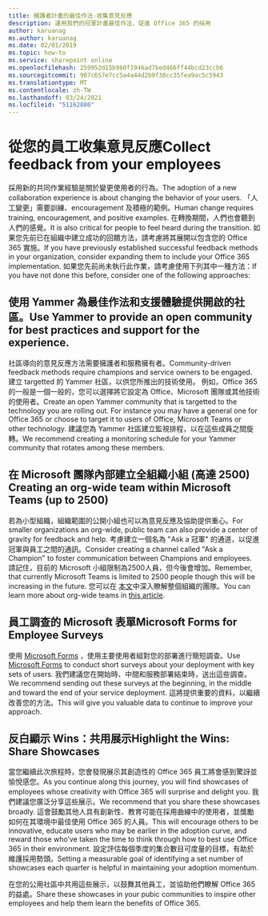```yaml
---
title: 擁護者計畫的最佳作法-收集意見反應
description: 運用我們的冠軍計畫最佳作法，促進 Office 365 的採用
author: karuanag
ms.author: karuanag
ms.date: 02/01/2019
ms.topic: how-to
ms.service: sharepoint online
ms.openlocfilehash: 259952d15b960f1946ad7bed466ff44bcd23ccb6
ms.sourcegitcommit: 907c657e7cc5a4a44d2b9f38cc35fea9ac5c5943
ms.translationtype: MT
ms.contentlocale: zh-TW
ms.lasthandoff: 03/24/2021
ms.locfileid: "51162880"
---
```

# <a name="collect-feedback-from-your-employees"></a><span data-ttu-id="45995-103">從您的員工收集意見反應</span><span class="sxs-lookup"><span data-stu-id="45995-103">Collect feedback from your employees</span></span>

<span data-ttu-id="45995-104">採用新的共同作業經驗是關於變更使用者的行為。</span><span class="sxs-lookup"><span data-stu-id="45995-104">The adoption of a new collaboration experience is about changing the behavior of your users.</span></span> <span data-ttu-id="45995-105">「人工變更」需要訓練、encouragement 及積極的範例。</span><span class="sxs-lookup"><span data-stu-id="45995-105">Human change requires training, encouragement, and positive examples.</span></span> <span data-ttu-id="45995-106">在轉換期間，人們也會聽到人們的感覺。</span><span class="sxs-lookup"><span data-stu-id="45995-106">It is also critical for people to feel heard during the transition.</span></span> <span data-ttu-id="45995-107">如果您先前已在組織中建立成功的回饋方法，請考慮將其展開以包含您的 Office 365 實施。</span><span class="sxs-lookup"><span data-stu-id="45995-107">If you have previously established successful feedback methods in your organization, consider expanding them to include your Office 365 implementation.</span></span> <span data-ttu-id="45995-108">如果您先前尚未執行此作業，請考慮使用下列其中一種方法：</span><span class="sxs-lookup"><span data-stu-id="45995-108">If you have not done this before, consider one of the following approaches:</span></span>

## <a name="use-yammer-to-provide-an-open-community-for-best-practices-and-support-for-the-experience"></a><span data-ttu-id="45995-109">使用 Yammer 為最佳作法和支援體驗提供開啟的社區。</span><span class="sxs-lookup"><span data-stu-id="45995-109">Use Yammer to provide an open community for best practices and support for the experience.</span></span>
<span data-ttu-id="45995-110">社區導向的意見反應方法需要擁護者和服務擁有者。</span><span class="sxs-lookup"><span data-stu-id="45995-110">Community-driven feedback methods require champions and service owners to be engaged.</span></span> <span data-ttu-id="45995-111">建立 targetted 的 Yammer 社區，以供您所推出的技術使用。 例如，Office 365 的一般是一個一般的，您可以選擇將它設定為 Office、Microsoft 團隊或其他技術的使用者。</span><span class="sxs-lookup"><span data-stu-id="45995-111">Create an open Yammer community that is targetted to the technology you are rolling out.  For instance you may have a general one for Office 365 or choose to target it to users of Office, Microsoft Teams or other technology.</span></span>  <span data-ttu-id="45995-112">建議您為 Yammer 社區建立監視排程，以在這些成員之間旋轉。</span><span class="sxs-lookup"><span data-stu-id="45995-112">We recommend creating a monitoring schedule for your Yammer community that rotates among these members.</span></span> 

## <a name="creating-an-org-wide-team-within-microsoft-teams-up-to-2500"></a><span data-ttu-id="45995-113">在 Microsoft 團隊內部建立全組織小組 (高達 2500) </span><span class="sxs-lookup"><span data-stu-id="45995-113">Creating an org-wide team within Microsoft Teams (up to 2500)</span></span>
<span data-ttu-id="45995-114">若為小型組織，組織範圍的公開小組也可以為意見反應及協助提供重心。</span><span class="sxs-lookup"><span data-stu-id="45995-114">For smaller organizations an org-wide, public team can also provide a center of gravity for feedback and help.</span></span>  <span data-ttu-id="45995-115">考慮建立一個名為 "Ask a 冠軍" 的通道，以促進冠軍與員工之間的通訊。</span><span class="sxs-lookup"><span data-stu-id="45995-115">Consider creating a channel called "Ask a Champion" to foster communication between Champions and employees.</span></span>  <span data-ttu-id="45995-116">請記住，目前的 Microsoft 小組限制為2500人員，但今後會增加。</span><span class="sxs-lookup"><span data-stu-id="45995-116">Remember, that currently Microsoft Teams is limited to 2500 people though this will be increasing in the future.</span></span> <span data-ttu-id="45995-117">您可以在 [本文](/microsoftteams/create-an-org-wide-team)中深入瞭解整個組織的團隊。</span><span class="sxs-lookup"><span data-stu-id="45995-117">You can learn more about org-wide teams in [this article](/microsoftteams/create-an-org-wide-team).</span></span> 

## <a name="microsoft-forms-for-employee-surveys"></a><span data-ttu-id="45995-118">員工調查的 Microsoft 表單</span><span class="sxs-lookup"><span data-stu-id="45995-118">Microsoft Forms for Employee Surveys</span></span>

<span data-ttu-id="45995-119">使用 [Microsoft Forms](https://support.office.com/forms) ，使用主要使用者組對您的部署進行簡短調查。</span><span class="sxs-lookup"><span data-stu-id="45995-119">Use [Microsoft Forms](https://support.office.com/forms) to conduct short surveys about your deployment with key sets of users.</span></span>  <span data-ttu-id="45995-120">我們建議您在開始時、中間和服務部署結束時，送出這些調查。</span><span class="sxs-lookup"><span data-stu-id="45995-120">We recommend sending out these surveys at the beginning, in the middle and toward the end of your service deployment.</span></span>  <span data-ttu-id="45995-121">這將提供重要的資料，以繼續改善您的方法。</span><span class="sxs-lookup"><span data-stu-id="45995-121">This will give you valuable data to continue to improve your approach.</span></span>  

## <a name="highlight-the-wins-share-showcases"></a><span data-ttu-id="45995-122">反白顯示 Wins：共用展示</span><span class="sxs-lookup"><span data-stu-id="45995-122">Highlight the Wins: Share Showcases</span></span>
<span data-ttu-id="45995-123">當您繼續此次旅程時，您會發現展示其創造性的 Office 365 員工將會感到驚訝並愉悅感您。</span><span class="sxs-lookup"><span data-stu-id="45995-123">As you continue along this journey, you will find showcases of employees whose creativity with Office 365 will surprise and delight you.</span></span> <span data-ttu-id="45995-124">我們建議您廣泛分享這些展示。</span><span class="sxs-lookup"><span data-stu-id="45995-124">We recommend that you share these showcases broadly.</span></span> <span data-ttu-id="45995-125">這會鼓勵其他人具有創新性、教育可能在採用曲線中的使用者，並獎勵如何在其環境中最佳使用 Office 365 的人員。</span><span class="sxs-lookup"><span data-stu-id="45995-125">This will encourage others to be innovative, educate users who may be earlier in the adoption curve, and reward those who’ve taken the time to think through how to best use Office 365 in their environment.</span></span> <span data-ttu-id="45995-126">設定評估每個季度的集合數目可度量的目標，有助於維護採用勢頭。</span><span class="sxs-lookup"><span data-stu-id="45995-126">Setting a measurable goal of identifying a set number of showcases each quarter is helpful in maintaining your adoption momentum.</span></span>

<span data-ttu-id="45995-127">在您的公用社區中共用這些展示，以鼓舞其他員工，並協助他們瞭解 Office 365 的益處。</span><span class="sxs-lookup"><span data-stu-id="45995-127">Share these showcases in your pubic communities to inspire other employees and help them learn the benefits of Office 365.</span></span>
